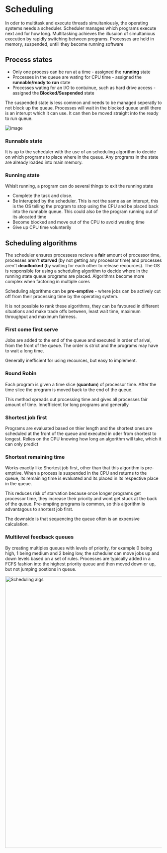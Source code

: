 # Scheduling
In oder to multitask and execute threads simultaniously, the operating systems needs a scheduler. Scheduler manages which programs execute next and for how long. Multitasking achieves the illusuion of simultanious execution by rapidly switching between programs. Processes are held in memory, suspended, untill they become running software

## Process states
- Only one process can be run at a time - assigned the **running** state
- Processes in the queue are wating for CPU time - assigned the **runnable/ready to run** state
- Processes wating for an I/O to contuinue, such as hard drive access - assigned the **Blocked/Suspended** state

The suspended state is less common and needs to be managed seperatly to not block up the queue. Processes will wait in the blocked queue untill there is an interupt which it can use. It can then be moved straight into the ready to run queue.

![image](https://user-images.githubusercontent.com/72783315/145560818-29f9b4dc-f81b-47a1-8da3-6459630d8b19.png)

### Runnable state
It is up to the scheduler with the use of an scheduling algorithm to decide on which programs to place where in the queue. Any programs in the state are already loaded into main memory.

### Running state
Whislt running, a program can do several things to exit the running state
 - Complete the task and close.
 - Be interupted by the scheduler. This is not the same as an interupt, this is the OS telling the program to stop using the CPU and be placed back into the runnable queue. This could also be the program running out of its alocated time
 - Become blocked and move out of the CPU to avoid wasting time
 - Give up CPU time volunterily

## Scheduling algorithms
The scheduler ensures processess recieve a **fair** amount of processor time, processes aren't **starved** (by not getting any processor time) and processes aren't **deadlocked** (by waiting for each other to release recources). The OS is responsible for using a scheduling algorithm to decide where in the running state queue programs are placed. Algorithms become more complex when factoring in multiple cores

Scheduling algorithms can be **pre-emptive** - where jobs can be actively cut off from their processing time by the operating system.

It is not possible to rank these algorithms, they can be favoured in different situations and make trade offs between, least wait time, maximum throughput and maximum fairness.

### First come first serve
Jobs are added to the end of the queue and executed in order of arival, from the front of the queue. The order is strict and the programs may have to wait a long time.

Generally inefficient for using recources, but easy to implement.

### Round Robin
Each program is given a time slice (**quantum**) of processor time. After the time slice the program is moved back to the end of the queue.

This method spreads out processing time and gives all processes fair amount of time. Innefficient for long programs and generally

### Shortest job first
Programs are evaluated based on thier length and the shortest ones are scheduled at the front of the queue and executed in oder from shortest to longest. Relies on the CPU knowing how long an algorithm will take, which it can only predict

### Shortest remaining time
Works exactly like Shortest job first, other than that this algorithm is pre-emptive. When a process is suspended in the CPU and returns to the queue, its remaining time is evaluated and its placed in its respective place in the queue.

This reduces risk of starvation because once longer programs get processor time, they increase their priority and wont get stuck at the back of the queue. 
Pre-empting programs is common, so this algorithm is advantagous to shortest job first.

The downside is that sequencing the queue often is an expensive calculation.

### Multilevel feedback queues
By creating multiples queues with levels of priority, for example 0 being high, 1 being medium and 2 being low, the scheduler can move jobs up and down levels based on a set of rules. Processes are typically added in a FCFS fashion into the highest priority queue and then moved down or up, but not jumping postions in queue.

<img width="874" alt="Scheduling algs" src="https://user-images.githubusercontent.com/72783315/146681676-341a08b7-5caa-4d09-bda6-69cdab17fd1d.png">
